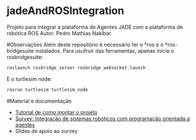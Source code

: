 # jadeAndROSIntegration
Projeto para integrar a plataforma de Agentes JADE com a plataforma de robótica ROS
Autor: Pedro Mathias Nakibar

#Observações
Além deste repositório é necessário ter o *ros e o *ros-bridgesuite instalados.
Para usufruir das ferramentas, apenas inicie o rosbridgesuite:
```bash
roslaunch rosbridge_server rosbridge_websocket.launch
```
E o turtlesim node:
```bash
rosrun turtlesim turtlesim_node
```

#Material e documentação
- [Tutorial de como montar o projeto](http://pt.slideshare.net/pedronakibar/tutorial-setup-projeto-jade-e-ros)
- [Survey: Integração de sistemas robóticos com programação orientada a agentes](http://www.slideshare.net/pedronakibar/survey-integrao-de-sistemas-robticos-com-programao-orientada-a-agentes)
- Slides de apoio ao survey
 


